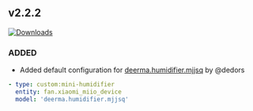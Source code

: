 ## v2.2.2
[![Downloads](https://img.shields.io/github/downloads/artem-sedykh/mini-humidifier/v2.2.2/total.svg)](https://github.com/artem-sedykh/mini-humidifier/releases/tag/v2.2.2)

### ADDED
- Added default configuration for [deerma.humidifier.mjjsq](https://github.com/artem-sedykh/mini-humidifier/blob/master/src/configurations/deerma_humidifier_mjjsq.js) by @dedors

```yaml
- type: custom:mini-humidifier
  entity: fan.xiaomi_miio_device
  model: 'deerma.humidifier.mjjsq' 
```
